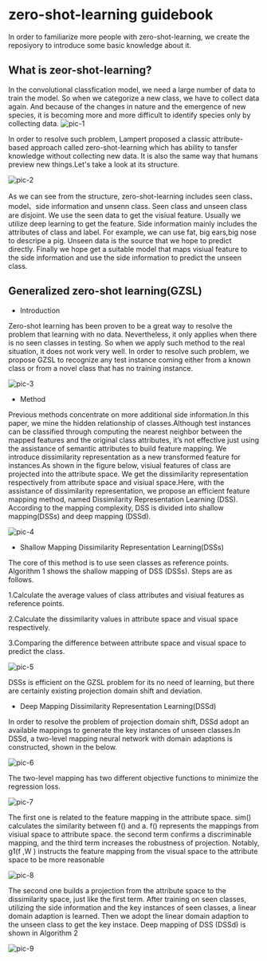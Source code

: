 # zero-shot-learning guidebook
In order to familiarize more people with zero-shot-learning, we create the reposiyory to 
introduce some basic knowledge about it.
## What is zeor-shot-learning?

In the convolutional classfication model, we need a large number of data to train the model. 
So when we categorize a new class, we have to collect data again. And because of the changes 
in nature and the emergence of new species, it is becoming more and more difficult to identify 
species only by collecting data. 
![pic-1](https://github.com/sunweimin123/zero-shot-learning-introduction/blob/master/1.png)

In order to resolve such problem, Lampert proposed a classic attribute-based approach called 
zero-shot-learning which has ability to tansfer knowledge without collecting new data. It is 
also the same way that humans preview new things.Let's take a look at its structure.


![pic-2](https://github.com/sunweimin123/zero-shot-learning-introduction/blob/master/2.png)

As we can see from the structure, zero-shot-learning includes seen class、model、side information and unsenn class. Seen class and unseen class are disjoint. We use the seen data to get the visiual feature. Usually we utilize deep learning to get the feature. Side information mainly includes the attributes of class and label. For example, we can use fat, big ears,big nose to descripe a pig. Unseen data is the source that we hope to predict directly. Finally we hope get a suitable model that maps visiual feature to the side information and use the side information to predict the unseen class.
   
## Generalized zero-shot learning(GZSL)
 - Introduction
 
 Zero-shot learning has been proven to be a great way to resolve the problem that learning with no data. Nevertheless, it only applies when there is no seen classes in testing. So when we apply such method to the real situation, it does not work very well. In order to resolve such problem, we propose GZSL to recognize any test instance coming either from a known class or from a novel class that has no training instance.
 
 
![pic-3](https://github.com/sunweimin123/zero-shot-learning-introduction/blob/master/4.png)

 - Method
 
 Previous methods concentrate on more additional side information.In this paper, we mine the hidden relationship of classes.Although test instances can be classified through computing the nearest neighbor between the mapped features and the original class attributes, it’s not effective just using the assistance of semantic attributes to build feature mapping. We introduce dissimilarity representation as a new transformed feature for instances.As shown in the figure below, visiual features of class are projected into the attribute space. We get the dissimilarity representation respectively from attribute space and visiual space.Here, with the assistance of dissimilarity representation, we propose an efficient feature mapping method, named Dissimilarity Representation Learning (DSS). According to the mapping complexity, DSS is divided into shallow mapping(DSSs) and deep mapping (DSSd).

  ![pic-4](https://github.com/sunweimin123/zero-shot-learning-introduction/blob/master/5.png)

 
 - Shallow Mapping Dissimilarity Representation Learning(DSSs)
 
 The core of this method is to use seen classes as reference points. Algorithm 1 shows the 
 shallow mapping of DSS (DSSs). Steps are as follows.
 
 1.Calculate the average values of class attributes and visiual features as reference points.
 
 2.Calculate the dissimilarity values in attribute space and visual space respectively.
 
 3.Comparing the difference between attribute space and visual space to predict the class.
 
 ![pic-5](https://github.com/sunweimin123/zero-shot-learning-introduction/blob/master/6.png)
 
 DSSs is efficient on the GZSL problem for its no need of learning, but there are certainly 
 existing projection domain shift and deviation.
 
 - Deep Mapping Dissimilarity Representation Learning(DSSd)
 
 In order to resolve the problem of projection domain shift, DSSd adopt an available mappings to
 generate the key instances of unseen classes.In DSSd, a two-level mapping neural network with domain
 adaptions is constructed, shown in the below.
 
 ![pic-6](https://github.com/sunweimin123/zero-shot-learning-introduction/blob/master/8.png)
 
 The two-level mapping has two different objective functions to minimize the regression loss. 
 
 ![pic-7](https://github.com/sunweimin123/zero-shot-learning-introduction/blob/master/10.png)
 
 The first one is related to the feature mapping in the attribute space. sim() calculates the similarity
 between f() and a. f() represents the mappings from visiual space to attribute space. the second 
 term confirms a discriminable mapping, and the third term increases the robustness of projection. 
 Notably, g1(f ,W ) instructs the feature mapping from the visual space to the attribute space 
 to be more reasonable
 
 ![pic-8](https://github.com/sunweimin123/zero-shot-learning-introduction/blob/master/11.png)
 
 The second one builds a projection from the attribute space to the dissimilarity space, just like
 the first term. After training on seen classes, utilizing the side information and the key instances
  of seen classes, a linear domain adaption is learned. Then we adopt the linear domain adaption to 
  the unseen class to get the key instace. Deep mapping of DSS (DSSd) is shown in Algorithm 2
 
 ![pic-9](https://github.com/sunweimin123/zero-shot-learning-introduction/blob/master/9.png)
 

 

